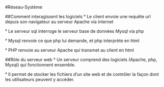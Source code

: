 #Réseau-Système

##Comment interagissent les logiciels
° Le client envoie une requête url depuis son navigateur au serveur Apache via internet

° Le serveur sql interroge le serveur base de données Mysql via php

° Mysql renvoie ce que php lui demande, et php interprète en html

° PHP renvoie au serveur Apache qui transmet au client en html

##Rôle du serveur web
° Un serveur comprend des logiciels (Apache, php, Mysql) qui fonctionnent ensemble. 

° Il permet de stocker les fichiers d’un site web et de contrôler la façon dont les utilisateurs peuvent y accéder.
